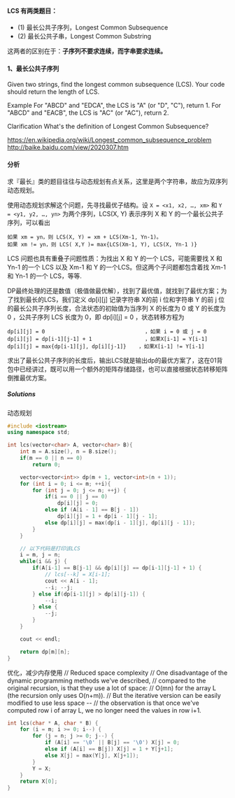 #### LCS 有两类题目：

- (1) 最长公共子序列，Longest Common Subsequence
- (2) 最长公共子串，Longest Common Substring

这两者的区别在于：**子序列不要求连续，而字串要求连续。**

#### 1、最长公共子序列

Given two strings, find the longest common subsequence (LCS).
Your code should return the length of LCS.

Example
For "ABCD" and "EDCA", the LCS is "A" (or "D", "C"), return 1.
For "ABCD" and "EACB", the LCS is "AC" (or "AC"), return 2.

Clarification
What's the definition of Longest Common Subsequence?

https://en.wikipedia.org/wiki/Longest_common_subsequence_problem
http://baike.baidu.com/view/2020307.htm

#### 分析

求『最长』类的题目往往与动态规划有点关系，这里是两个字符串，故应为双序列动态规划。

使用动态规划求解这个问题，先寻找最优子结构。设 `X = <x1, x2, …, xm>` 和 `Y = <y1, y2, …, yn>` 为两个序列，LCS(X, Y) 表示序列 X 和 Y 的一个最长公共子序列，可以看出

    如果 xm = yn，则 LCS(X, Y) = xm + LCS(Xm-1, Yn-1)。
    如果 xm != yn，则 LCS( X,Y )= max{LCS(Xm-1, Y), LCS(X, Yn-1 )}

LCS 问题也具有重叠子问题性质：为找出 X 和 Y 的一个 LCS，可能需要找 X 和 Yn-1 的一个 LCS 以及 Xm-1 和 Y 的一个LCS。但这两个子问题都包含着找 Xm-1 和 Yn-1 的一个 LCS，等等.

DP最终处理的还是数值（极值做最优解），找到了最优值，就找到了最优方案；为了找到最长的LCS，我们定义 dp[i][j] 记录字符串 X的前 i 位和字符串 Y 的前 j 位的最长公共子序列长度，合法状态的初始值为当序列 X 的长度为 0 或 Y 的长度为 0 ，公共子序列 LCS 长度为 0，即 dp[i][j] = 0 ，状态转移方程为

    dp[i][j] = 0                                ，如果 i = 0 或 j = 0
    dp[i][j] = dp[i-1][j-1] + 1                 ，如果X[i-1] = Y[i-1]
    dp[i][j] = max{dp[i-1][j], dp[i][j-1]}    ，如果X[i-1] != Y[i-1]

求出了最长公共子序列的长度后，输出LCS就是输出dp的最优方案了，这在01背包中已经讲过，既可以用一个额外的矩阵存储路径，也可以直接根据状态转移矩阵倒推最优方案。

##### Solutions

动态规划

```cpp
#include <iostream>
using namespace std;

int lcs(vector<char> A, vector<char> B){
    int m = A.size(), n = B.size();
    if(m == 0 || n == 0)
        return 0;

    vector<vector<int>> dp(m + 1, vector<int>(n + 1));
    for (int i = 0; i <= m; ++i){
        for (int j = 0; j <= n; ++j) {
            if(i == 0 || j == 0)
                dp[i][j] = 0;
            else if (A[i - 1] == B[j - 1])
                dp[i][j] = 1 + dp[i - 1][j - 1];
            else dp[i][j] = max(dp[i - 1][j], dp[i][j - 1]);
        }
    }

    // 以下代码是打印该LCS
    i = m, j = n;
    while(i && j) {
        if(A[i-1] == B[j-1] && dp[i][j] == dp[i-1][j-1] + 1) {
            // lcs[--k] = X[i-1];
            cout << A[i - 1];
            --i; --j;
        } else if(dp[i-1][j] > dp[i][j-1]) {
            --i;
        } else {
            --j;
        }
    }

    cout << endl;

    return dp[m][n];
}
```

优化，减少内存使用
// Reduced space complexity
// One disadvantage of the dynamic programming methods we've described,
// compared to the original recursion, is that they use a lot of space:
// O(mn) for the array L (the recursion only uses O(n+m)).
// But the iterative version can be easily modified to use less space --
// the observation is that once we've computed row i of array L, we no longer need the values in row i+1.

```cpp
int lcs(char * A, char * B) {
    for (i = m; i >= 0; i--) {
        for (j = n; j >= 0; j--) {
            if (A[i] == '\0' || B[j] == '\0') X[j] = 0;
            else if (A[i] == B[j]) X[j] = 1 + Y[j+1];
            else X[j] = max(Y[j], X[j+1]);
        }
        Y = X;
    }
    return X[0];
}
```

